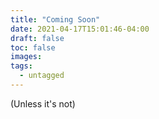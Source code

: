 ```yaml
---
title: "Coming Soon"
date: 2021-04-17T15:01:46-04:00
draft: false
toc: false
images:
tags: 
  - untagged
---
```


(Unless it's not)

